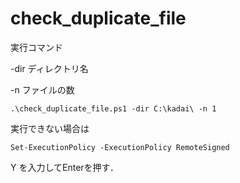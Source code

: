# check_duplicate_file
実行コマンド

-dir ディレクトリ名

-n ファイルの数
```
.\check_duplicate_file.ps1 -dir C:\kadai\ -n 1
```

実行できない場合は
```
Set-ExecutionPolicy -ExecutionPolicy RemoteSigned
```
Y を入力してEnterを押す．
